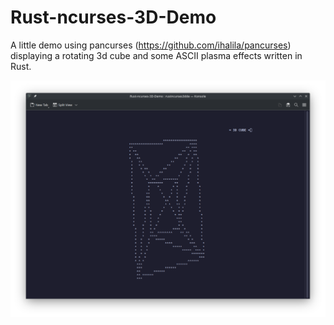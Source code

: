 # Rust-ncurses-3D-Demo
A little demo using pancurses (https://github.com/ihalila/pancurses) displaying a rotating 3d cube and some ASCII plasma effects written in Rust.

![image](screenshot.png)
